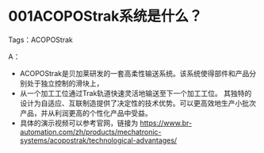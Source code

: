 # 001ACOPOStrak系统是什么？
Tags：ACOPOStrak

A： 
- ACOPOStrak是贝加莱研发的一套高柔性输送系统。该系统使得部件和产品分别处于独立控制的滑块上，
- 从一个加工工位通过Trak轨道快速灵活地输送至下一个加工工位。
其独特的设计为自适应、互联制造提供了决定性的技术优势。可以更高效地生产小批次产品，并从利润更高的个性化产品中受益。
- 具体的演示视频可以参考官网，链接为 https://www.br-automation.com/zh/products/mechatronic-systems/acopostrak/technological-advantages/